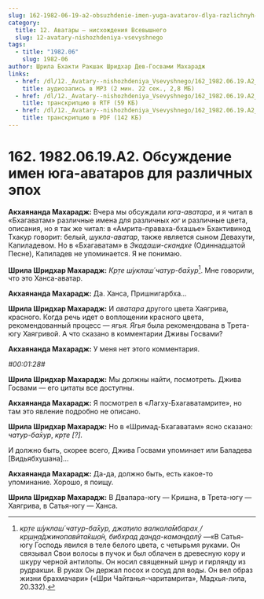 ```yaml
---
slug: 162-1982-06-19-a2-obsuzhdenie-imen-yuga-avatarov-dlya-razlichnyh-epoh
category:
  title: 12. Аватары — нисхождения Всевышнего
  slug: 12-avatary-nishozhdeniya-vsevyshnego
tags:
  - title: "1982.06"
    slug: 1982-06
author: Шрила Бхакти Ракшак Шридхар Дев-Госвами Махарадж
links:
  - href: /dl/12._Avatary--nishozhdeniya_Vsevyshnego/162_1982.06.19.A2_SridharMj_Obsuzhdenie_imen_juga-avatarov_dlja_razlichnyh_jepoh.mp3
    title: аудиозапись в MP3 (2 мин. 22 сек., 2,8 МБ)
  - href: /dl/12._Avatary--nishozhdeniya_Vsevyshnego/162_1982.06.19.A2_SridharMj_Obsuzhdenie_imen_juga-avatarov_dlja_razlichnyh_jepoh.rtf
    title: транскрипцию в RTF (59 КБ)
  - href: /dl/12._Avatary--nishozhdeniya_Vsevyshnego/162_1982.06.19.A2_SridharMj_Obsuzhdenie_imen_juga-avatarov_dlja_razlichnyh_jepoh.pdf
    title: транскрипцию в PDF (142 КБ)
---
```


# 162. 1982.06.19.A2. Обсуждение имен юга-аватаров для различных эпох

**Акхаянанда Махарадж:** Вчера мы обсуждали *юга-аватара*, и я читал в «Бхагаватам» различные имена для различных *юг* и различные цвета, описания, но я так же читал: в «Амрита-праваха-бхашье» Бхактивинод Тхакур говорит: белый, *шукла-аватар*, также является сыном Девахути, Капиладевом. Но в «Бхагаватам» в *Экадаши-скандхе* (Одиннадцатой Песне), Капиладев не упоминается. Я не понимаю.

**Шрила Шридхар Махарадж:** *Кр̣те ш́уклаш́ чатур-ба̄хур*[^_ftn1]. Мне говорили, что это Ханса-аватар.

**Акхаянанда Махарадж:** Да. Ханса, Пришнигарбха…

**Шрила Шридхар Махарадж:** И *аватара* другого цвета Хаягрива, красного. Когда речь идет о воплощении красного цвета, рекомендованный процесс — *ягья. Ягья* была рекомендована в Трета-югу Хаягривой. А что сказано в комментарии Дживы Госвами?

**Акхаянанда Махарадж:** У меня нет этого комментария.

*#00:01:28#*

**Шрила Шридхар Махарадж:** Мы должны найти, посмотреть. Джива Госвами — его цитаты все доступны.

**Акхаянанда Махарадж:** Я посмотрел в «Лагху-Бхагаватамрите», но там это явление подробно не описано.

**Шрила Шридхар Махарадж:** Но в «Шримад-Бхагаватам» ясно сказано: *чатур-ба̄хур*, *кр̣те [?].*

И должно быть, скорее всего, Джива Госвами упоминает или Баладева [Видьябхушана]…

**Акхаянанда Махарадж:** Да-да, должно быть, есть какое-то упоминание. Хорошо, я поищу.

**Шрила Шридхар Махарадж:** В Двапара-югу — Кришна, в Трета-югу — Хаягрива, в Сатья-югу — Ханса.



[^_ftn1]: *кр̣те ш́уклаш́ чатур-ба̄хур, джат̣ило валкала̄мбарах̣ / кр̣ш̣н̣а̄джинопавӣта̄кш̣а̄н, бибхрад дан̣д̣а-каман̣д̣алӯ* —«В Сатья-югу Господь явился в теле белого цвета, с четырьмя руками. Он связывал Свои волосы в пучок и был облачен в древесную кору и шкуру черной антилопы. Он носил священный шнур и гирлянду из рудракши. В руках Он держал посох и сосуд для воды. Он вел образ жизни брахмачари» («Шри Чайтанья-чаритамрита», Мадхья-лила, 20.332).

